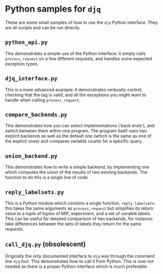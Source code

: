 <!-- (C) British Crown Copyright 2016, 2018 Met Office.
     See LICENSE.md in the top directory for license details. -->

# Python samples for `djq`
These are some small samples of how to use the `djq` Python interface.
They are all scripts and can be run directly.

## `python_api.py`
This demonstrates a simple use of the Python interface: it simply
calls `process_request` on a few different requests, and handles some
expected exception types.

## `djq_interface.py`
This is a more advanced example: it demonstrates verbosity control,
checking that the tag is valid, and all the exceptions you might want
to handle when calling `process_request`.

## `compare_backends.py`
This demonstrates how you can select implementations ('back ends'),
and switch between them within one program.  The program itself uses
two explicit backends as well as the default one (which is the same as
one of the explicit ones) and compares variable counts for a specific
query.

## `union_backend.py`
This demonstrates how to write a simple backend, by implementing one
which computes the union of the results of two existing backends.  The
function to do this is a single line of code.

## `reply_labelsets.py`
This is a Python module which contains a single function,
`reply_labelsets`: this takes the same arguments as `process_request`
but simplifies its return value to a tuple of tuples of MIP,
experiment, and a set of variable labels.  This can be useful for
detailed comparison of two backends, for instance: take differences
between the sets of labels they return for the same requests.

## `call_djq.py` (obsolescent)
Originally the only documented interface to `djq` was through the
command line `djq` tool.  This demonstrates how to call it from
Python.  This is now not needed as there is a proper Python interface
which is much preferable.